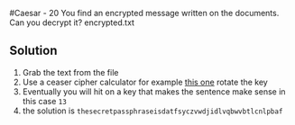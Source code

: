 #Caesar - 20
You find an encrypted message written on the documents. Can you decrypt it? encrypted.txt

## Solution
1. Grab the text from the file
2. Use a ceaser cipher calculator for example [this one](http://www.xarg.org/tools/caesar-cipher/) rotate the key
3. Eventually you will hit on a key that makes the sentence make sense in this case `13`
4. the solution is `thesecretpassphraseisdatfsyczvwdjidlvqbwvbtlcnlpbaf`
